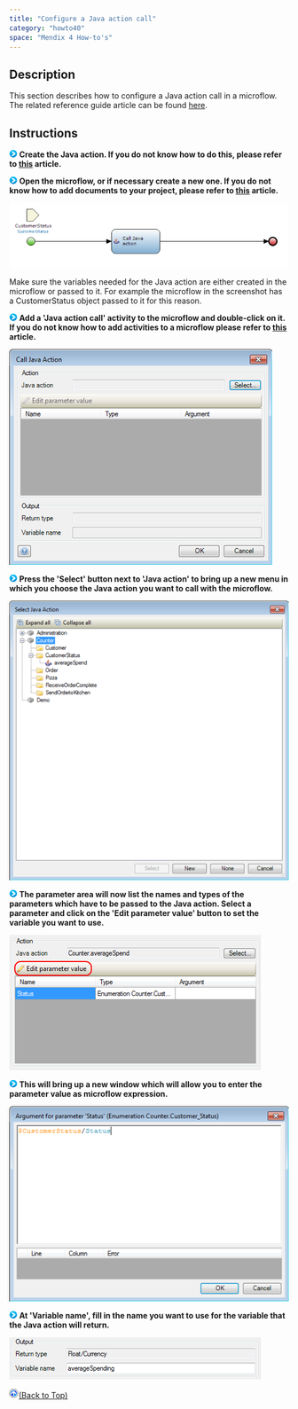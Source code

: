 ```yaml
---
title: "Configure a Java action call"
category: "howto40"
space: "Mendix 4 How-to's"
---
```

## Description

This section describes how to configure a Java action call in a microflow. The related reference guide article can be found [here](https://world.mendix.com/display/NRG/Java+Action+Call).

## Instructions

![](attachments/819203/917932.png) **Create the Java action. If you do not know how to do this, please refer to [this](https://world.mendix.com/display/howto25/Add+and+configure+a+Java+action) article.**

![](attachments/819203/917932.png) **Open the microflow, or if necessary create a new one. If you do not know how to add documents to your project, please refer to [this](https://world.mendix.com/display/howto25/Add+documents+to+a+module) article.**

![](attachments/2621595/2752916.png)

Make sure the variables needed for the Java action are either created in the microflow or passed to it. For example the microflow in the screenshot has a CustomerStatus object passed to it for this reason.

![](attachments/819203/917932.png) **Add a 'Java action call' activity to the microflow and double-click on it. If you do not know how to add activities to a microflow please refer to [this](https://world.mendix.com/display/howto25/Add+an+activity+to+a+microflow) article.**

![](attachments/2621595/2752915.png)

![](attachments/819203/917932.png) **Press the 'Select' button next to 'Java action' to bring up a new menu in which you choose the Java action you want to call with the microflow.**

![](attachments/2621595/2752918.png)

![](attachments/819203/917932.png) **The parameter area will now list the names and types of the parameters which have to be passed to the Java action. Select a parameter and click on the 'Edit parameter value' button to set the variable you want to use.**

![](attachments/2621595/2752913.png)

![](attachments/819203/917932.png) **This will bring up a new window which will allow you to enter the parameter value as microflow expression.**

![](attachments/2621595/2752914.png)

![](attachments/819203/917932.png) **At 'Variable name', fill in the name you want to use for the variable that the Java action will return.**

![](attachments/2621595/2752917.png)

[![](attachments/819203/917564.png)](configure-a-java-action-call)[(Back to Top)](configure-a-java-action-call)